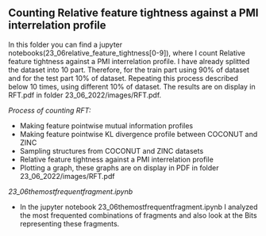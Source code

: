 
 ## Counting Relative feature tightness against a PMI interrelation profile
 In this folder you can find a jupyter notebooks(23_06relative_feature_tightness[0-9]), where I count Relative feature tightness against a PMI interrelation profile. I have already splitted the dataset into 10 part. Therefore, for the train part using 90% of dataset and for the test part 10% of dataset. Repeating this process described below 10 times, using different 10% of dataset. The results are on display in RFT.pdf in folder 23_06_2022/images/RFT.pdf.
 
 *Process of counting RFT:*
 - Making feature pointwise mutual information profiles
 - Making feature pointwise KL divergence profile between COCONUT and ZINC
 - Sampling structures from COCONUT and ZINC datasets
 - Relative feature tightness against a PMI interrelation profile
 - Plotting a graph, these graphs are on display in PDF in folder 23_06_2022/images/RFT.pdf


*23_06themostfrequentfragment.ipynb*
- In the jupyter notebook 23_06themostfrequentfragment.ipynb I analyzed the most frequented combinations of fragments and also look at the Bits representing   these fragments. 




